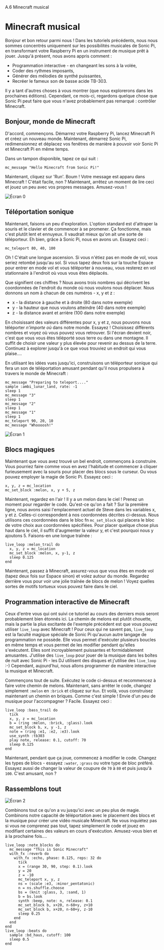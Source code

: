 A.6 Minecraft musical

# Minecraft musical



Bonjour et bon retour parmi nous ! Dans les tutoriels précédents, nous nous sommes concentrés uniquement sur les possibilités musicales de Sonic Pi, en transformant votre Raspberry Pi en un instrument de musique prêt à jouer. Jusqu'à présent, nous avons appris comment :

* Programmation interactive - en changeant les sons à la volée,
* Coder des rythmes imposants,
* Générer des mélodies de synthé puissantes,
* Recréer le fameux son de basse acide TB-303.

Il y a tant d'autres choses à vous montrer (que nous explorerons dans les prochaines éditions). Cependant, ce mois-ci, regardons quelque chose que Sonic Pi peut faire que vous n'avez probablement pas remarqué : contrôler Minecraft.

## Bonjour, monde de Minecraft

D'accord, commençons. Démarrez votre Raspberry Pi, lancez Minecraft Pi et créez un nouveau monde. Maintenant, démarrez Sonic Pi, redimensionnez et déplacez vos fenêtres de manière à pouvoir voir Sonic Pi et Minecraft Pi en même temps.

Dans un tampon disponible, tapez ce qui suit :

```
mc_message "Hello Minecraft from Sonic Pi!"
```
    
Maintenant, cliquez sur 'Run'. Boum ! Votre message est apparu dans Minecraft ! C'était facile, non ? Maintenant, arrêtez un moment de lire ceci et jouez un peu avec vos propres messages. Amusez-vous !

![Écran 0](../../../etc/doc/images/tutorial/articles/A.06-minecraft/Musical-Minecraft-0-small.png)

## Téléportation sonique

Maintenant, faisons un peu d'exploration. L'option standard est d'attraper la souris et le clavier et de commencer à se promener. Ça fonctionne, mais c'est plutôt lent et ennuyeux. Il vaudrait mieux qu'on ait une sorte de téléporteur. Eh bien, grâce à Sonic Pi, nous en avons un. Essayez ceci :

```
mc_teleport 80, 40, 100
```
    
Oh ! C'était une longue ascension. Si vous n'étiez pas en mode de vol, vous seriez retombé jusqu'au sol. Si vous tapez deux fois sur la touche Espace pour entrer en mode vol et vous téléporter à nouveau, vous resterez en vol stationnaire à l'endroit où vous vous êtes déplacés.

Que signifient ces chiffres ? Nous avons trois nombres qui décrivent les coordonnées de l'endroit du monde où nous voulons nous déplacer. Nous donnons un nom à chacun de ces numéros - x, y et z :

* x - la distance à gauche et à droite (80 dans notre exemple)
* y - la hauteur que nous voulons atteindre (40 dans notre exemple)
* z - la distance avant et arrière (100 dans notre exemple)

En choisissant des valeurs différentes pour x, y et z, nous pouvons nous téléporter *n'importe où* dans notre monde. Essayez ! Choisissez différents nombres et voyez où vous pouvez vous retrouver. Si l'écran devient noir, c'est que vous vous êtes téléporté sous terre ou dans une montagne. Il suffit de choisir une valeur y plus élevée pour revenir au dessus de la terre. Continuez à explorer jusqu'à ce que vous trouviez un endroit qui vous plaise....

En utilisant les idées vues jusqu'ici, construisons un téléporteur sonique qui fera un son de téléportation amusant pendant qu'il nous propulsera à travers le monde de Minecraft :

```
mc_message "Preparing to teleport...."
sample :ambi_lunar_land, rate: -1
sleep 1
mc_message "3"
sleep 1
mc_message "2"
sleep 1
mc_message "1"
sleep 1
mc_teleport 90, 20, 10
mc_message "Whoooosh!"
```
    
![Écran 1](../../../etc/doc/images/tutorial/articles/A.06-minecraft/Musical-Minecraft-1-small.png)

## Blocs magiques

Maintenant que vous avez trouvé un bel endroit, commençons à construire. Vous pourriez faire comme vous en avez l'habitude et commencer à cliquer furieusement avec la souris pour placer des blocs sous le curseur. Ou vous pouvez employer la magie de Sonic Pi. Essayez ceci :

```
x, y, z = mc_location
mc_set_block :melon, x, y + 5, z
```

Maintenant, regardez en l'air ! Il y a un melon dans le ciel ! Prenez un moment pour regarder le code. Qu'est-ce qu'on a fait ? Sur la première ligne, nous avons saisi l'emplacement actuel de Steve dans les variables x, y et z. Celles-ci correspondent à nos coordonnées décrites ci-dessus. Nous utilisons ces coordonnées dans le bloc fn `mc_set_block` qui placera le bloc de votre choix aux coordonnées spécifiées. Pour placer quelque chose plus haut dans le ciel, il suffit d'augmenter la valeur y, et c'est pourquoi nous y ajoutons 5. Faisons-en une longue traînée :

```
live_loop :melon_trail do
  x, y, z = mc_location
  mc_set_block :melon, x, y-1, z
  sleep 0.125
end
```

Maintenant, passez à Minecraft, assurez-vous que vous êtes en mode vol (tapez deux fois sur Espace sinon) et volez autour du monde. Regardez derrière vous pour voir une jolie traînée de blocs de melon ! Voyez quelles sortes de motifs tortueux vous pouvez faire dans le ciel.

## Programmation interactive de Minecraft

Ceux d'entre vous qui ont suivi ce tutoriel au cours des derniers mois seront probablement bien étonnés ici. La chemin de melons est plutôt chouette, mais la partie la plus excitante de l'exemple précédent est que vous pouvez utiliser `live_loop` avec Minecraft ! Pour ceux qui ne savent pas, `live_loop` est la faculté magique spéciale de Sonic Pi qu'aucun autre langage de programmation ne possède. Elle vous permet d'exécuter plusieurs boucles en même temps et vous permet de les modifier pendant qu'elles s'exécutent. Elles sont incroyablement puissantes et formidablement amusantes. J'utilise des `live_loop` pour jouer de la musique dans les boîtes de nuit avec Sonic Pi - les DJ utilisent des disques et j'utilise des `live_loop` :-) Cependant, aujourd'hui, nous allons programmer de manière interactive la musique et Minecraft.

Commençons tout de suite. Exécutez le code ci-dessus et recommencez à faire votre chemin de melons. Maintenant, sans arrêter le code, changez simplement `:melon` en `:brick` et cliquez sur `Run`. Et voilà, vous construisez maintenant un chemin en briques. Comme c'est simple ! Envie d'un peu de musique pour l'accompagner ? Facile. Essayez ceci :

```
live_loop :bass_trail do
  tick
  x, y, z = mc_location
  b = (ring :melon, :brick, :glass).look
  mc_set_block b, x, y -1, z
  note = (ring :e1, :e2, :e3).look
  use_synth :tb303
  play note, release: 0.1, cutoff: 70
  sleep 0.125
end
```
    
Maintenant, pendant que ça joue, commencez à modifier le code. Changez les types de blocs - essayez `:water`, `:grass` ou votre type de bloc préféré. Essayez aussi de changer la valeur de coupure de `70` à `80` et puis jusqu'à `100`. C'est amusant, non ?

## Rassemblons tout

![Écran 2](../../../etc/doc/images/tutorial/articles/A.06-minecraft/Musical-Minecraft-2-small.png)

Combinons tout ce qu'on a vu jusqu'ici avec un peu plus de magie. Combinons notre capacité de téléportation avec le placement des blocs et la musique pour créer une vidéo musicale Minecraft. Ne vous inquiétez pas si vous ne comprenez pas tout, tapez simplement le code et jouez en modifiant certaines des valeurs en cours d'exécution. Amusez-vous bien et à la prochaine fois....
    
```
live_loop :note_blocks do
  mc_message "This is Sonic Minecraft"
  with_fx :reverb do
    with_fx :echo, phase: 0.125, reps: 32 do
      tick
      x = (range 30, 90, step: 0.1).look
      y = 20
      z = -10
      mc_teleport x, y, z
      ns = (scale :e3, :minor_pentatonic)
      n = ns.shuffle.choose
      bs = (knit :glass, 3, :sand, 1)
      b = bs.look
      synth :beep, note: n, release: 0.1
      mc_set_block b, x+20, n-60+y, z+10
      mc_set_block b, x+20, n-60+y, z-10
      sleep 0.25
    end
  end
end
live_loop :beats do
  sample :bd_haus, cutoff: 100
  sleep 0.5
end
```
